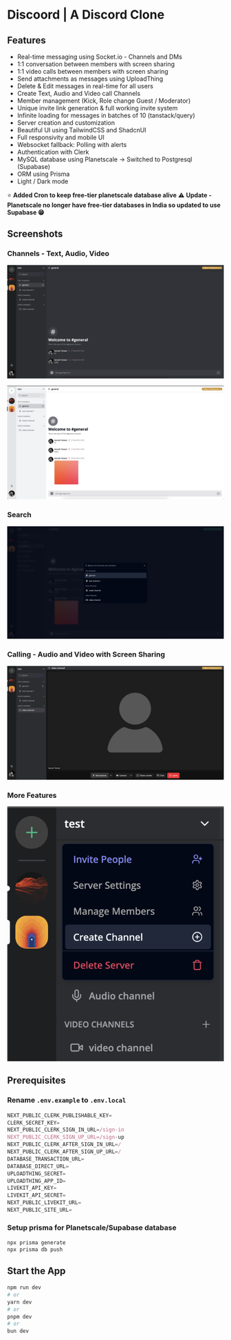 # Discoord | A Discord Clone

## Features

- Real-time messaging using Socket.io - Channels and DMs
- 1:1 conversation between members with screen sharing
- 1:1 video calls between members with screen sharing
- Send attachments as messages using UploadThing
- Delete & Edit messages in real-time for all users
- Create Text, Audio and Video call Channels
- Member management (Kick, Role change Guest / Moderator)
- Unique invite link generation & full working invite system
- Infinite loading for messages in batches of 10 (tanstack/query)
- Server creation and customization
- Beautiful UI using TailwindCSS and ShadcnUI
- Full responsivity and mobile UI
- Websocket fallback: Polling with alerts
- Authentication with Clerk
- MySQL database using Planetscale -> Switched to Postgresql (Supabase)
- ORM using Prisma
- Light / Dark mode

⭐ **Added Cron to keep free-tier planetscale database alive**
⚠️ **Update - Planetscale no longer have free-tier databases in India so updated to use Supabase 😁**

## Screenshots

### Channels - Text, Audio, Video

![channel screen](./public/screenshots/chat.png)

![channel screen light mode](./public/screenshots/chat-light.png)

### Search

![search](./public/screenshots/search.png)

### Calling - Audio and Video with Screen Sharing

![Call](./public/screenshots/call.png)

### More Features

![More Features](./public/screenshots/more.png)

## Prerequisites

### Rename `.env.example` to `.env.local`

```js
NEXT_PUBLIC_CLERK_PUBLISHABLE_KEY=
CLERK_SECRET_KEY=
NEXT_PUBLIC_CLERK_SIGN_IN_URL=/sign-in
NEXT_PUBLIC_CLERK_SIGN_UP_URL=/sign-up
NEXT_PUBLIC_CLERK_AFTER_SIGN_IN_URL=/
NEXT_PUBLIC_CLERK_AFTER_SIGN_UP_URL=/
DATABASE_TRANSACTION_URL=
DATABASE_DIRECT_URL=
UPLOADTHING_SECRET=
UPLOADTHING_APP_ID=
LIVEKIT_API_KEY=
LIVEKIT_API_SECRET=
NEXT_PUBLIC_LIVEKIT_URL=
NEXT_PUBLIC_SITE_URL=
```

### Setup prisma for Planetscale/Supabase database

```shell
npx prisma generate
npx prisma db push
```

## Start the App

```bash
npm run dev
# or
yarn dev
# or
pnpm dev
# or
bun dev
```
